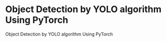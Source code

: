# Object Detection by YOLO algorithm Using PyTorch
 Object Detection by YOLO algorithm Using PyTorch
